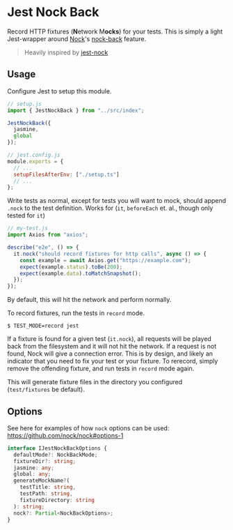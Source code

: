 # Jest Nock Back

Record HTTP fixtures (**N**etwork M**ocks**) for your tests. This is simply a light Jest-wrapper around [Nock](https://github.com/nock/nock)'s [nock-back](https://github.com/nock/nock#nock-back) feature.

> Heavily inspired by [jest-nock](https://www.npmjs.com/package/jest-nock)

## Usage

Configure Jest to setup this module.

```js
// setup.js
import { JestNockBack } from "../src/index";

JestNockBack({
  jasmine,
  global
});
```

```js
// jest.config.js
module.exports = {
  // ...
  setupFilesAfterEnv: ["./setup.ts"]
  // ...
};
```

Write tests as normal, except for tests you will want to mock, should append `.nock` to the test definition.
Works for (`it`, `beforeEach` et. al., though only tested for `it`)

```js
// my-test.js
import Axios from "axios";

describe("e2e", () => {
  it.nock("should record fixtures for http calls", async () => {
    const example = await Axios.get("https://example.com");
    expect(example.status).toBe(200);
    expect(example.data).toMatchSnapshot();
  });
});
```

By default, this will hit the network and perform normally.

To record fixtures, run the tests in `record` mode.

```
$ TEST_MODE=record jest
```

If a fixture is found for a given test (`it.nock`), all requests will be played back
from the filesystem and it will not hit the network. If a request is not found, Nock will give a connection error. This is by design, and likely an indicator that you need to fix your test or your fixture. To rerecord, simply remove the offending fixture, and run tests in `record` mode again.

This will generate fixture files in the directory you configured (`test/fixtures` be default).

## Options

See here for examples of how `nock` options can be used: https://github.com/nock/nock#options-1

```ts
interface IJestNockBackOptions {
  defaultMode?: NockBackMode;
  fixtureDir?: string;
  jasmine: any;
  global: any;
  generateMockName?(
    testTitle: string,
    testPath: string,
    fixtureDirectory: string
  ): string;
  nock?: Partial<NockBackOptions>;
}
```
